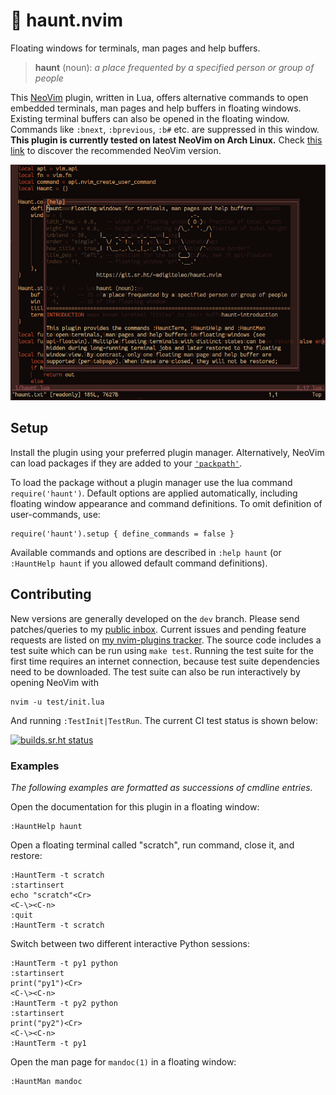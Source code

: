 # 👻 haunt.nvim

Floating windows for terminals, man pages and help buffers.

> **haunt** (noun):
>   *a place frequented by a specified person or group of people*

This [NeoVim](https://neovim.io) plugin, written in Lua, offers alternative
commands to open embedded terminals, man pages and help buffers in floating
windows. Existing terminal buffers can also be opened in the floating window.
Commands like `:bnext`, `:bprevious`, `:b#` etc. are suppressed in this window.
**This plugin is currently tested on latest NeoVim on Arch Linux.**
Check [this link](https://archlinux.org/packages/extra/x86_64/neovim/) to
discover the recommended NeoVim version.

![:HauntHelp screenshot](screenshot.png)

## Setup

Install the plugin using your preferred plugin manager. Alternatively, NeoVim
can load packages if they are added to your [`'packpath'`](https://neovim.io/doc/user/options.html#'packpath').

To load the package without a plugin manager use the lua command `require('haunt')`.
Default options are applied automatically, including floating window appearance
and command definitions. To omit definition of user-commands, use:

    require('haunt').setup { define_commands = false }

Available commands and options are described in `:help haunt`
(or `:HauntHelp haunt` if you allowed default command definitions).

## Contributing

New versions are generally developed on the `dev` branch.
Please send patches/queries to my [public inbox](https://lists.sr.ht/~adigitoleo/public-inbox).
Current issues and pending feature requests are listed on [my nvim-plugins tracker](https://todo.sr.ht/~adigitoleo/nvim-plugins?search=%5Bhaunt.nvim%5D).
The source code includes a test suite which can be run using `make test`.
Running the test suite for the first time requires an internet connection,
because test suite dependencies need to be downloaded.
The test suite can also be run interactively by opening NeoVim with

    nvim -u test/init.lua

And running `:TestInit|TestRun`. The current CI test status is shown below:

[![builds.sr.ht status](https://builds.sr.ht/~adigitoleo/haunt.nvim.svg)](https://builds.sr.ht/~adigitoleo/haunt.nvim?)

### Examples

*The following examples are formatted as successions of cmdline entries.*

Open the documentation for this plugin in a floating window:

    :HauntHelp haunt

Open a floating terminal called "scratch", run command, close it, and restore:

    :HauntTerm -t scratch
    :startinsert
    echo "scratch"<Cr>
    <C-\><C-n>
    :quit
    :HauntTerm -t scratch

Switch between two different interactive Python sessions:

    :HauntTerm -t py1 python
    :startinsert
    print("py1")<Cr>
    <C-\><C-n>
    :HauntTerm -t py2 python
    :startinsert
    print("py2")<Cr>
    <C-\><C-n>
    :HauntTerm -t py1

Open the man page for `mandoc(1)` in a floating window:

    :HauntMan mandoc

